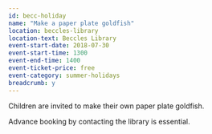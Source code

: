 ```yaml
---
id: becc-holiday
name: "Make a paper plate goldfish"
location: beccles-library
location-text: Beccles Library
event-start-date: 2018-07-30
event-start-time: 1300
event-end-time: 1400
event-ticket-price: free
event-category: summer-holidays
breadcrumb: y
---
```


Children are invited to make their own paper plate goldfish.

Advance booking by contacting the library is essential.
